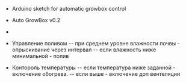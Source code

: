 - Arduino sketch for automatic growbox control

- Auto GrowBox v0.2
-
- Управление поливом
-- при среднем уровне влажности почвы - опрыскивание через интервал
-- если влажность ниже минимальной - полив
- Контороль температуры
-- если температура ниже заданной - включение обогрева.
-- если выше - включение доп вентеляции
